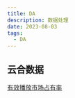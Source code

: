 ```yaml
---
title: DA
description: 数据处理
date: 2023-08-03
tags:
  - DA 
---
```

## 云合数据
[有效播放市场占有率](https://www.enlightent.cn/sixiang/rank-list/tv)